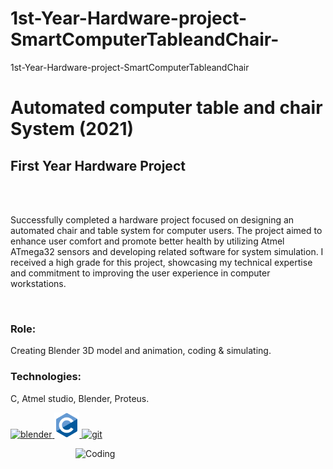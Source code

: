 # 1st-Year-Hardware-project-SmartComputerTableandChair-
1st-Year-Hardware-project-SmartComputerTableandChair
<h1> Automated computer table and chair System (2021) </h1>
<h2>First Year Hardware Project</h2>
<br></br>
<p>Successfully completed a hardware project focused on
designing an automated chair and table system for computer
users. The project aimed to enhance user comfort and promote
better health by utilizing Atmel ATmega32 sensors and
developing related software for system simulation. I received a
high grade for this project, showcasing my technical expertise
and commitment to improving the user experience in computer
workstations.
</p>
</br>
<h3>Role:</h3>
 Creating Blender 3D model and animation, coding &
simulating.
<h3>Technologies:</h3> C, Atmel studio, Blender, Proteus.

<p align="left"> <a href="https://www.blender.org/" target="_blank" rel="noreferrer"> <img src="https://download.blender.org/branding/community/blender_community_badge_white.svg" alt="blender" width="40" height="40"/> </a>  <a href="https://www.cprogramming.com/" target="_blank" rel="noreferrer"> <img src="https://raw.githubusercontent.com/devicons/devicon/master/icons/c/c-original.svg" alt="c" width="40" height="40"/> </a> <a href="https://git-scm.com/" target="_blank" rel="noreferrer"> <img src="https://www.vectorlogo.zone/logos/git-scm/git-scm-icon.svg" alt="git" width="40" height="40"/> </a> </p>

<img align="right" alt="Coding" width="400" src="https://raw.githubusercontent.com/iampavangandhi/iampavangandhi/master/gifs/coder.gif">
